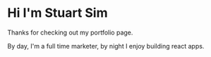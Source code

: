 # Hi I'm Stuart Sim

Thanks for checking out my portfolio page.

By day, I'm a full time marketer, by night I enjoy building react apps.
